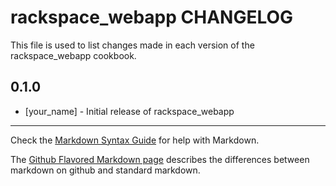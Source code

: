 rackspace_webapp CHANGELOG
========================

This file is used to list changes made in each version of the rackspace_webapp cookbook.

0.1.0
-----
- [your_name] - Initial release of rackspace_webapp

- - -
Check the [Markdown Syntax Guide](http://daringfireball.net/projects/markdown/syntax) for help with Markdown.

The [Github Flavored Markdown page](http://github.github.com/github-flavored-markdown/) describes the differences between markdown on github and standard markdown.
